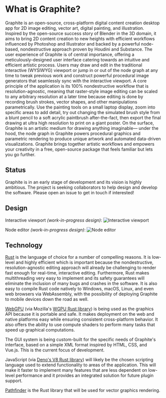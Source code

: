 # What is Graphite?
Graphite is an open-source, cross-platform digital content creation desktop app for 2D image editing, vector art, digital painting, and illustration. Inspired by the open-source success story of Blender in the 3D domain, it aims to bring 2D content creation to new heights with efficient workflows influenced by Photoshop and Illustrator and backed by a powerful node-based, nondestructive approach proven by Houdini and Substance. The user experience of Graphite is of central importance, offering a meticulously-designed user interface catering towards an intuitive and efficient artistic process. Users may draw and edit in the traditional interactive (WYSIWYG) viewport or jump in or out of the node graph at any time to tweak previous work and construct powerful procedural image generators that seamlessly sync with the interactive viewport. A core principle of the application is its 100% nondestructive workflow that is resolution-agnostic, meaning that raster-style image editing can be scaled to any arbitrary resolution at a later time because editing is done by recording brush strokes, vector shapes, and other manipulations parametrically. Use the painting tools on a small laptop display, zoom into specific areas to add detail, try out changing the simulated brush style from a blunt pencil to a soft acrylic paintbrush after-the-fact, then export the final drawing at ultra high resolution to print on a giant poster. On the surface, Graphite is an artistic medium for drawing anything imaginable— under the hood, the node graph in Graphite powers procedural graphics and parametric rendering to produce unique artwork and automated data-driven visualizations. Graphite brings together artistic workflows and empowers your creativity in a free, open-source package that feels familiar but lets you go further.

## Status

Graphite is in an early stage of development and its vision is highly ambitious. The project is seeking collaborators to help design and develop the software. Please open an issue to get in touch if interested!

## Design

Interactive viewport *(work-in-progress design)*:
![Interactive viewport](https://files.keavon.com/-/SlushySmoggyMutt/capture.png)

Node editor *(work-in-progress design)*:
![Node editor](https://files.keavon.com/-/CreativeGratefulDarklingbeetle/capture.png)

## Technology

[Rust](https://www.rust-lang.org/) is the language of choice for a number of compelling reasons. It is low-level and highly efficient which is important because the nondestructive, resolution-agnostic editing approach will already be challenging to render fast enough for real-time, interactive editing. Furthermore, Rust makes multithreading very easy to implement and its safety guarantees will eliminate the inclusion of many bugs and crashes in the software. It is also easy to compile Rust code natively to Windows, macOS, Linux, and even web browsers via WebAssembly, with the possibility of deploying Graphite to mobile devices down the road as well.

[WebGPU](https://gpuweb.github.io/gpuweb) (via Mozilla's [WGPU Rust library](https://wgpu.rs)) is being used as the graphics API because it is portable and safe. It makes deployment on the web and native platforms easy while ensuring consistent cross-platform behavior. It also offers the ability to use compute shaders to perform many tasks that speed up graphical computations.

The GUI system is being custom-built for the specific needs of Graphite's interface, based on a simple XML format inspired by HTML, CSS, and Vue.js. This is the current focus of development.

JavaScript (via [Deno's V8 Rust library](https://github.com/denoland/rusty_v8)) will likely be the chosen scripting language used to extend functionality to areas of the application. This will make it faster to implement many features that are less dependent on low-level performance and it provides an integrated solution for future plugin support.

[Pathfinder](https://github.com/servo/pathfinder) is the Rust library that will be used for vector graphics rendering.

